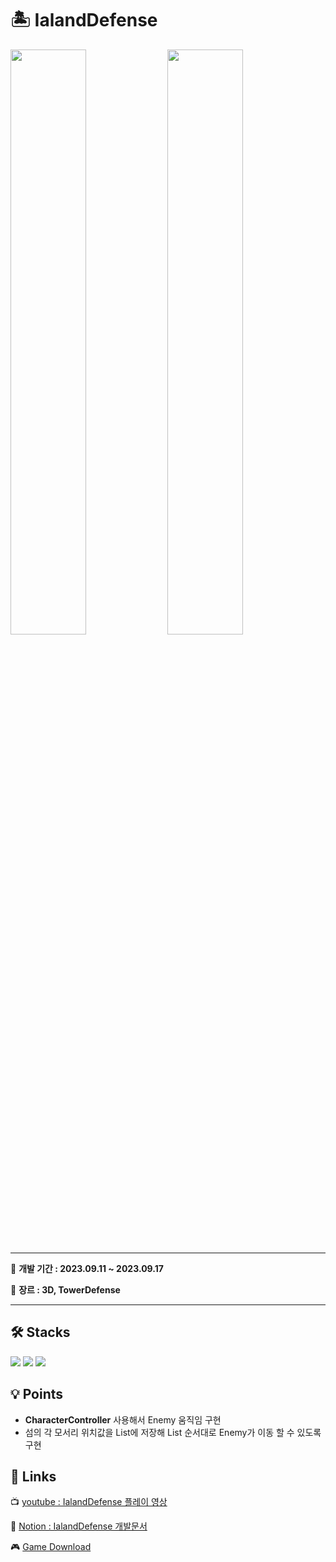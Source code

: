 # 🏝 IalandDefense
<div>
 <img src="https://github.com/LeeYuJoung/IslandDefense/blob/main/Intro_Image.png" width="49%">
 <img src="https://github.com/LeeYuJoung/IslandDefense/blob/main/InGame_Image.png" width="49%">
</div>

*** 
📅 **개발 기간 : 2023.09.11 ~ 2023.09.17**
 
📌 **장르 : 3D, TowerDefense**
***

## 🛠 Stacks
![](https://img.shields.io/badge/Windows-0078D6?style=for-the-badge&logo=windows&logoColor=white)
![](https://img.shields.io/badge/Unity-100000?style=for-the-badge&logo=unity&logoColor=white) 
![](https://img.shields.io/badge/C%23-239120?style=for-the-badge&logo=c-sharp&logoColor=white)

## 💡 Points
+ **CharacterController** 사용해서 Enemy 움직임 구현
+ 섬의 각 모서리 위치값을 List에 저장해 List 순서대로 Enemy가 이동 할 수 있도록 구현

## 🔗 Links
 📺 [youtube : IalandDefense 플레이 영상](https://youtu.be/Spuw6vd1zcg)
 
 📒 [Notion : IalandDefense 개발문서](https://stump-lifter-1b4.notion.site/Island-Defense-1ad55d2c7953813aa683c618edbce7d6)

 🎮 [Game Download](https://drive.google.com/file/d/1CD7B87jdGnCyqZfPnj1Jb4VPl1XxYv4i/view)
